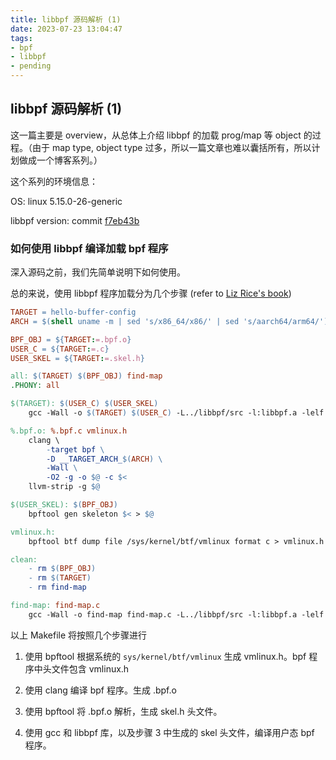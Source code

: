 ```yaml
---
title: libbpf 源码解析 (1)
date: 2023-07-23 13:04:47
tags:
- bpf
- libbpf
- pending
---
```


## libbpf 源码解析 (1)

这一篇主要是 overview，从总体上介绍 libbpf 的加载 prog/map 等 object 的过程。（由于 map type, object type 过多，所以一篇文章也难以囊括所有，所以计划做成一个博客系列。）

这个系列的环境信息：

OS: linux 5.15.0-26-generic

libbpf version: commit [f7eb43b](https://github.com/libbpf/libbpf/commit/f7eb43b90f4c8882edf6354f8585094f8f3aade0)

### 如何使用 libbpf 编译加载 bpf 程序

深入源码之前，我们先简单说明下如何使用。

总的来说，使用 libbpf 程序加载分为几个步骤 (refer to [Liz Rice's book](https://github.com/lizrice/learning-ebpf/blob/main/chapter5/Makefile))

```makefile
TARGET = hello-buffer-config
ARCH = $(shell uname -m | sed 's/x86_64/x86/' | sed 's/aarch64/arm64/')

BPF_OBJ = ${TARGET:=.bpf.o}
USER_C = ${TARGET:=.c}
USER_SKEL = ${TARGET:=.skel.h}

all: $(TARGET) $(BPF_OBJ) find-map
.PHONY: all 

$(TARGET): $(USER_C) $(USER_SKEL) 
	gcc -Wall -o $(TARGET) $(USER_C) -L../libbpf/src -l:libbpf.a -lelf -lz

%.bpf.o: %.bpf.c vmlinux.h
	clang \
	    -target bpf \
        -D __TARGET_ARCH_$(ARCH) \
	    -Wall \
	    -O2 -g -o $@ -c $<
	llvm-strip -g $@

$(USER_SKEL): $(BPF_OBJ)
	bpftool gen skeleton $< > $@

vmlinux.h:
	bpftool btf dump file /sys/kernel/btf/vmlinux format c > vmlinux.h

clean:
	- rm $(BPF_OBJ)
	- rm $(TARGET)
	- rm find-map

find-map: find-map.c
	gcc -Wall -o find-map find-map.c -L../libbpf/src -l:libbpf.a -lelf -lz
```

以上 Makefile 将按照几个步骤进行

1. 使用 bpftool 根据系统的 `sys/kernel/btf/vmlinux` 生成 vmlinux.h。bpf 程序中头文件包含 vmlinux.h



2. 使用 clang 编译 bpf 程序。生成 .bpf.o



3. 使用 bpftool 将 .bpf.o 解析，生成 skel.h 头文件。



4. 使用 gcc 和 libbpf 库，以及步骤 3 中生成的 skel 头文件，编译用户态 bpf 程序。



